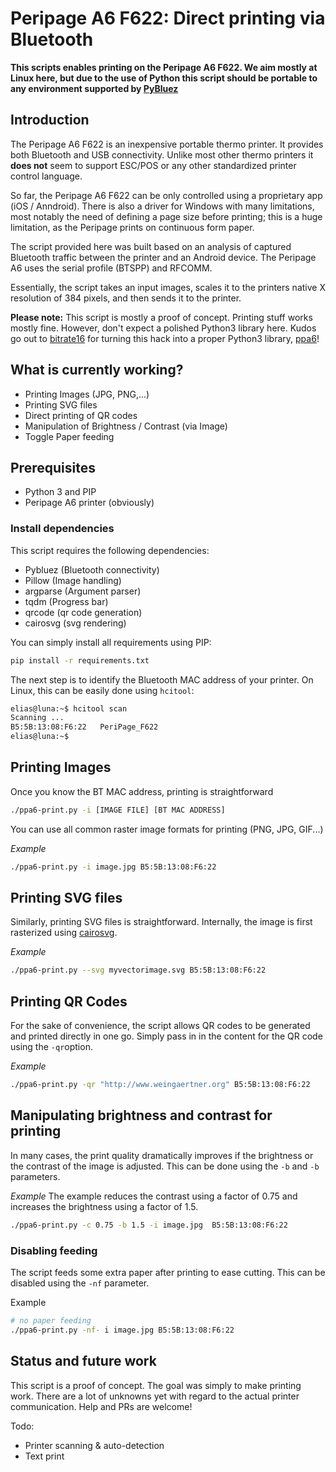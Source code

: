# Peripage A6 F622: Direct printing via Bluetooth

**This scripts enables printing on the Peripage A6 F622. We aim mostly at Linux here, but due to the use of Python this script should be portable to any environment supported by [PyBluez](https://github.com/pybluez/pybluez)**

## Introduction
The Peripage A6 F622 is an inexpensive portable thermo printer. It provides both Bluetooth and USB connectivity. Unlike most other thermo printers it **does not** seem to support ESC/POS or any other standardized printer control language.

So far, the Peripage A6 F622 can be only controlled using a proprietary app (iOS / Anndroid). There is also a driver for Windows with many limitations, most notably the need of defining a page size before printing; this is a huge limitation, as the Peripage prints on continuous form paper.

The script provided here was built based on an analysis of captured Bluetooth traffic between the printer and an Android device. The Peripage A6 uses the serial profile (BTSPP) and RFCOMM.

Essentially, the script takes an input images, scales it to the printers native X resolution of 384 pixels, and then sends it to the printer.

**Please note:** This script is mostly a proof of concept. Printing stuff works mostly fine. However, don't expect a
polished Python3 library here. Kudos go out to [bitrate16](https://github.com/bitrate16) for turning this
hack into a proper Python3 library, [ppa6](https://github.com/bitrate16/ppa6-python)!

## What is currently working?
- Printing Images (JPG, PNG,...)
- Printing SVG files  
- Direct printing of QR codes
- Manipulation of Brightness  / Contrast (via Image)
- Toggle Paper feeding

## Prerequisites

- Python 3 and PIP
- Peripage A6 printer (obviously)

### Install dependencies

This script requires the following dependencies:
- Pybluez (Bluetooth connectivity)
- Pillow (Image handling)
- argparse (Argument parser)
- tqdm (Progress bar)
- qrcode (qr code generation)
- cairosvg (svg rendering)

You can simply install all requirements using PIP:

```bash
pip install -r requirements.txt
```

The next step is to identify the Bluetooth MAC address of your printer. On Linux, this can be easily done using `hcitool`:

```bash
elias@luna:~$ hcitool scan
Scanning ...
B5:5B:13:08:F6:22	PeriPage_F622
elias@luna:~$
```
## Printing Images
Once you know the BT MAC address, printing is straightforward
```bash
./ppa6-print.py -i [IMAGE FILE] [BT MAC ADDRESS]
```
You can use all common raster image formats for printing (PNG, JPG, GIF...)

*Example*
```bash
./ppa6-print.py -i image.jpg B5:5B:13:08:F6:22
```

## Printing SVG files
Similarly, printing SVG files is straightforward. Internally, the image is first
rasterized using [cairosvg](https://cairosvg.org/).

*Example*
```bash
./ppa6-print.py --svg myvectorimage.svg B5:5B:13:08:F6:22
```

## Printing QR Codes
For the sake of convenience, the script allows QR codes to be generated and printed directly in one go. Simply pass in in the content for the QR code using the `-qr`option.

*Example*
```bash
./ppa6-print.py -qr "http://www.weingaertner.org" B5:5B:13:08:F6:22
```

## Manipulating brightness and contrast for printing
In many cases, the print quality dramatically improves if the brightness or the contrast
of the image is adjusted. This can be done using the `-b` and `-b` parameters.

*Example*
The example reduces the contrast using a factor of 0.75 and increases the brightness using a factor of 1.5.

```bash
./ppa6-print.py -c 0.75 -b 1.5 -i image.jpg  B5:5B:13:08:F6:22
```

### Disabling feeding
The script feeds some extra paper after printing to ease cutting. This can be disabled using the `-nf` parameter.

Example
```bash
# no paper feeding
./ppa6-print.py -nf- i image.jpg B5:5B:13:08:F6:22
```

## Status and future work

This script is a proof of concept. The goal was simply to make printing work. There are a lot of unknowns yet with regard to the actual printer communication. Help and PRs are welcome!

Todo:
- Printer scanning & auto-detection
- Text print
